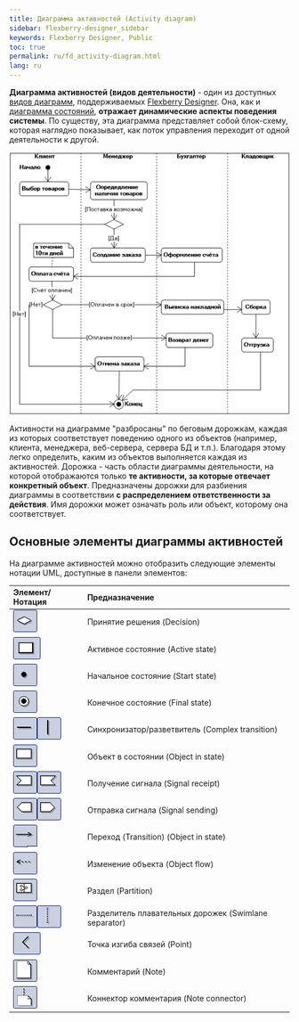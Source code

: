 ```yaml
---
title: Диаграмма активностей (Activity diagram)
sidebar: flexberry-designer_sidebar
keywords: Flexberry Designer, Public
toc: true
permalink: ru/fd_activity-diagram.html
lang: ru
---
```


**Диаграмма активностей (видов деятельности)** - один из доступных [видов диаграмм](fd_editing-diagram.html), поддерживаемых [Flexberry Designer](fd_landing_page.html).
Она, как и [диаграмма состояний](fd_statechart-diagram.html), **отражает динамические аспекты поведения системы**. По существу, эта диаграмма представляет собой блок-схему, которая наглядно показывает, как поток управления переходит от одной деятельности к другой.  

![](/images/pages/products/flexberry-designer/diagram/activity-diagram.png)

Активности на диаграмме "разбросаны" по беговым дорожкам, каждая из которых соответствует поведению одного из объектов (например, клиента, менеджера, веб-сервера, сервера БД и т.п.). Благодаря этому легко определить, каким из объектов выполняется каждая из активностей. Дорожка - часть области диаграммы деятельности, на которой отображаются только **те активности, за которые отвечает конкретный объект**. Предназначены дорожки для разбиения диаграммы в соответствии **с распределением ответственности за действия**. Имя дорожки может означать роль или объект, которому она соответствует. 

## Основные элементы диаграммы активностей

На диаграмме активностей можно отобразить следующие элементы нотации UML, доступные в панели элементов:

Элемент/Нотация | Предназначение
:------------------------------------------------------------------|:--------------------------------------------
![](/images/pages/products/flexberry-designer/diagram/decision.jpg) | Принятие решения (Decision)
![](/images/pages/products/flexberry-designer/diagram/activeobject1.jpg) | Активное состояние (Active state)
![](/images/pages/products/flexberry-designer/diagram/startstate.jpg) | Начальное состояние (Start state)
![](/images/pages/products/flexberry-designer/diagram/finalstate.jpg) | Конечное состояние (Final state)
![](/images/pages/products/flexberry-designer/diagram/complextransition.jpg)![](/images/pages/products/flexberry-designer/diagram/complextransition_ver.jpg) | Синхронизатор/разветвитель (Complex transition)
![](/images/pages/products/flexberry-designer/diagram/objinstate.jpg) | Объект в состоянии (Object in state)
![](/images/pages/products/flexberry-designer/diagram/signalreceipt-l.jpg)![](/images/pages/products/flexberry-designer/diagram/signalreceipt-r.jpg) | Получение сигнала (Signal receipt)
![](/images/pages/products/flexberry-designer/diagram/signalsend-l.jpg)![](/images/pages/products/flexberry-designer/diagram/signalsend-r.jpg) | Отправка сигнала (Signal sending)
![](/images/pages/products/flexberry-designer/diagram/transition.jpg) | Переход (Transition) (Object in state)
![](/images/pages/products/flexberry-designer/diagram/objectflow.jpg) | Изменение объекта (Object flow)
![](/images/pages/products/flexberry-designer/diagram/partition.jpg) | Раздел (Partition)
![](/images/pages/products/flexberry-designer/diagram/swlane-h.jpg)![](/images/pages/products/flexberry-designer/diagram/swlane-v.jpg) | Разделитель плавательных дорожек (Swimlane separator)
![](/images/pages/products/flexberry-designer/diagram/corner.jpg) | Точка изгиба связей (Point)
![](/images/pages/products/flexberry-designer/diagram/note.jpg) | Комментарий (Note)
![](/images/pages/products/flexberry-designer/diagram/noteconn.jpg) | Коннектор комментария (Note connector)
